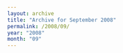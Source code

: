 ```yaml
---
layout: archive
title: "Archive for September 2008"
permalink: /2008/09/
year: "2008"
month: "09"
---
```

